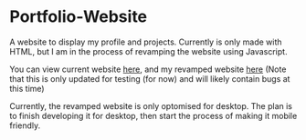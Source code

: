 # Portfolio-Website
A website to display my profile and projects. Currently is only made with HTML, but I am in the process of revamping the website using Javascript. 

You can view current website [here](http://www.highsteds.com), and my revamped website [here](http://www.highsteds.com/New%20Portfolio%20Website) (Note that this is only updated for testing (for now) and will likely contain bugs at this time)

Currently, the revamped website is only optomised for desktop. The plan is to finish developing it for desktop, then start the process of making it mobile friendly.